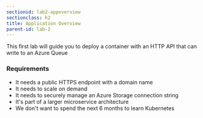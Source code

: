 ```yaml
---
sectionid: lab2-appoverview
sectionclass: h2
title: Application Overview
parent-id: lab-2
---
```


This first lab will guide you to deploy a container with an HTTP API that can write to an Azure Queue

### Requirements

- It needs a public HTTPS endpoint with a domain name
- It needs to scale on demand
- It needs to securely manage an Azure Storage connection string
- It's part of a larger microservice architecture
- We don't want to spend the next 6 months to learn Kubernetes